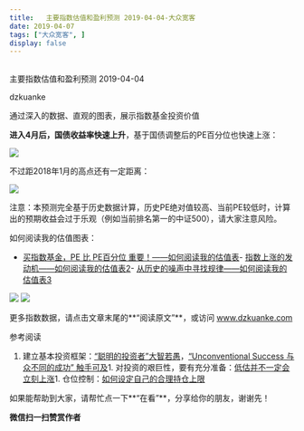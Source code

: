 ```yaml
---
title:   主要指数估值和盈利预测 2019-04-04-大众宽客
date: 2019-04-07
tags: ["大众宽客", ]
display: false
---
```



## 



主要指数估值和盈利预测 2019-04-04




dzkuanke




通过深入的数据、直观的图表，展示指数基金投资价值




**进入4月后，国债收益率快速上升**，基于国债调整后的PE百分位也快速上涨：



<img class="rich_pages" data-copyright="0" data-ratio="0.47751937984496123" data-s="300,640" src="https://mmbiz.qpic.cn/mmbiz_png/PKw3FQPmhIjplPalRibjLch1O0VVKibZY43P73G5XHSWDA4cENU3FpQTyWyxXoMd5n04AibDmFe8bRbYGBv40d3aQ/640?wx_fmt=png" data-type="png" data-w="1290" style=""/>



不过距2018年1月的高点还有一定距离：

<img class="rich_pages" data-copyright="0" data-ratio="0.47987616099071206" data-s="300,640" src="https://mmbiz.qpic.cn/mmbiz_png/PKw3FQPmhIjplPalRibjLch1O0VVKibZY4RicBXvIK5wfbuLtiaCBmREp3ic7rRzbmibaRRV8CvHtG5ZGbxkgZeViccpA/640?wx_fmt=png" data-type="png" data-w="1292" style=""/>

注意：本预测完全基于历史数据计算，历史PE绝对值较高、当前PE较低时，计算出的预期收益会过于乐观（例如当前排名第一的中证500），请大家注意风险。



如何阅读我的估值图表：
- [买指数基金，PE 比 PE百分位 重要！——如何阅读我的估值表](http://mp.weixin.qq.com/s?__biz=MzAwMTc1MDcwNw==&amp;mid=2648274046&amp;idx=1&amp;sn=c5b3ae458221b68cb9aa22a86f8761fd&amp;chksm=82f937a2b58ebeb48e87dafe80761eb9e34b9bd43846075bf41a5542ba98e1437c4c83989fab&amp;scene=21#wechat_redirect)- [指数上涨的发动机——如何阅读我的估值表2](http://mp.weixin.qq.com/s?__biz=MzAwMTc1MDcwNw==&amp;mid=2648274089&amp;idx=1&amp;sn=65aa9059d4b86b861476521b1d9ad3a9&amp;chksm=82f93775b58ebe63c296c5b83a84eb6fa758ca732fb6c6c9e814293719ad911a8b74d09690af&amp;scene=21#wechat_redirect)- [从历史的噪声中寻找规律——如何阅读我的估值表3](http://mp.weixin.qq.com/s?__biz=MzAwMTc1MDcwNw==&amp;mid=2648274090&amp;idx=1&amp;sn=282666d9d832052ac6230685fa2f36aa&amp;chksm=82f93776b58ebe60e7d4675b37deaf3b4fe5fb6bfcf0ab65004aa5983e12dbeaa8418fb098e1&amp;scene=21#wechat_redirect)


<img class="" data-copyright="0" data-ratio="1.125" data-s="300,640" src="https://mmbiz.qpic.cn/mmbiz_png/PKw3FQPmhIjplPalRibjLch1O0VVKibZY4yNQycYEjbzr0fkHzxuUgyCTrNFeMmCZ6p5jVpAicX0IL0iaupdZVLEuQ/640?wx_fmt=png" data-type="png" data-w="960" style="white-space: normal;"/>



<img class="" data-copyright="0" data-ratio="1.4178217821782177" data-s="300,640" src="https://mmbiz.qpic.cn/mmbiz_png/PKw3FQPmhIjplPalRibjLch1O0VVKibZY4nRJgcCBvQX8JJlCzLibrfUd6xwibbKYkudTR8qARm1xLpDiaF0fvJsl6A/640?wx_fmt=png" data-type="png" data-w="1010" style=""/>



更多指数数据，请点击文章末尾的**“阅读原文”**，或访问 www.dzkuanke.com



参考阅读
1. 建立基本投资框架：[“聪明的投资者”大智若愚](http://mp.weixin.qq.com/s?__biz=MzAwMTc1MDcwNw==&amp;mid=2648273008&amp;idx=1&amp;sn=1986e188daec22378d05243c9970483c&amp;chksm=82f933acb58ebabae67065fc8fb942a6458e6d204acbfe42d5eaf68f6c49ee02353936ac64c5&amp;scene=21#wechat_redirect)，[“Unconventional Success 与众不同的成功” 触手可及](http://mp.weixin.qq.com/s?__biz=MzAwMTc1MDcwNw==&amp;mid=2648273011&amp;idx=1&amp;sn=e22705a245e90fb6e42877456523cdcd&amp;chksm=82f933afb58ebab9945ddad1406b7ee013416143466430ab9e04883cf94942b0d1dc10ac6ca1&amp;scene=21#wechat_redirect)1. 对投资的艰巨性，要有充分准备：[低估并不一定会立刻上涨](http://mp.weixin.qq.com/s?__biz=MzAwMTc1MDcwNw==&amp;mid=2648272785&amp;idx=1&amp;sn=9d714f0b5ff155d37941bac5e3bd5ae2&amp;chksm=82f92c4db58ea55bd7466b6630b06154a4732053fd8c5ef953f51d77bef4920c4620eb713c68&amp;scene=21#wechat_redirect)1. 仓位控制：[如何设定自己的合理持仓上限](http://mp.weixin.qq.com/s?__biz=MzAwMTc1MDcwNw==&amp;mid=2648272959&amp;idx=1&amp;sn=0d0e0487ba2dfa90138092d0973da1b6&amp;chksm=82f933e3b58ebaf59bbe5d49a7f9eea8dcae1ae24d5793d520c03a937e970495fbd8e0bceac7&amp;scene=21#wechat_redirect)






如果能帮助到大家，请帮忙点一下**“在看”**，分享给你的朋友，谢谢先！




**微信扫一扫赞赏作者**
